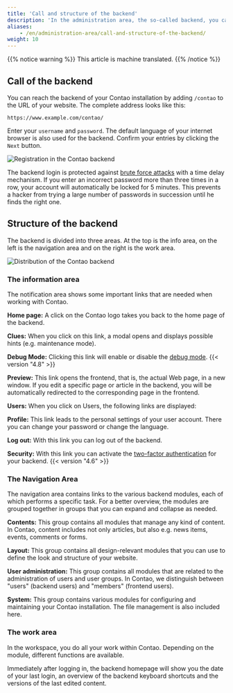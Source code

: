 ```yaml
---
title: 'Call and structure of the backend'
description: 'In the administration area, the so-called backend, you can do all the work related to the administration of your website.'
aliases:
    - /en/administration-area/call-and-structure-of-the-backend/
weight: 10
---
```


{{% notice warning %}}
This article is machine translated.
{{% /notice %}}

## Call of the backend

You can reach the backend of your Contao installation by adding `/contao` to the URL of your website. The complete address looks like this:

`https://www.example.com/contao/`

Enter your `username` and `password`. The default language of your internet browser is also used for the backend. Confirm your entries by clicking the `Next` button.

![Registration in the Contao backend](/de/administration-area/images/de/contao-backend-anmeldung.png?classes=shadow)

The backend login is protected against [brute force attacks](https://de.wikipedia.org/wiki/Brute-Force-Methode) with a time delay mechanism. If you enter an incorrect password more than three times in a row, your account will automatically be locked for 5 minutes. This prevents a hacker from trying a large number of passwords in succession until he finds the right one.

## Structure of the backend

The backend is divided into three areas. At the top is the info area, on the left is the navigation area and on the right is the work area.

![Distribution of the Contao backend](/de/administration-area/images/de/contao-backend-aufteilung.png?classes=shadow)

### The information area

The notification area shows some important links that are needed when working with Contao.

**Home page:** A click on the Contao logo takes you back to the home page of the backend.

**Clues:** When you click on this link, a modal opens and displays possible hints (e.g. maintenance mode).

**Debug Mode:** Clicking this link will enable or disable the [debug mode](../../system/debug-modus/). {{< version "4.8" >}}

**Preview:** This link opens the frontend, that is, the actual Web page, in a new window. If you edit a specific page or article in the backend, you will be automatically redirected to the corresponding page in the frontend.

**Users:** When you click on Users, the following links are displayed:

**Profile:** This link leads to the personal settings of your user account. There you can change your password or change the language.

**Log out:** With this link you can log out of the backend.

**Security:** With this link you can activate the [two-factor authentication](https://de.wikipedia.org/wiki/Zwei-Faktor-Authentisierung) for your backend. {{< version "4.6" >}}

### The Navigation Area

The navigation area contains links to the various backend modules, each of which performs a specific task. For a better overview, the modules are grouped together in groups that you can expand and collapse as needed.

**Contents:** This group contains all modules that manage any kind of content. In Contao, content includes not only articles, but also e.g. news items, events, comments or forms.

**Layout:** This group contains all design-relevant modules that you can use to define the look and structure of your website.

**User administration:** This group contains all modules that are related to the administration of users and user groups. In Contao, we distinguish between "users" (backend users) and "members" (frontend users).

**System:** This group contains various modules for configuring and maintaining your Contao installation. The file management is also included here.

### The work area

In the workspace, you do all your work within Contao. Depending on the module, different functions are available.

Immediately after logging in, the backend homepage will show you the date of your last login, an overview of the backend keyboard shortcuts and the versions of the last edited content.
